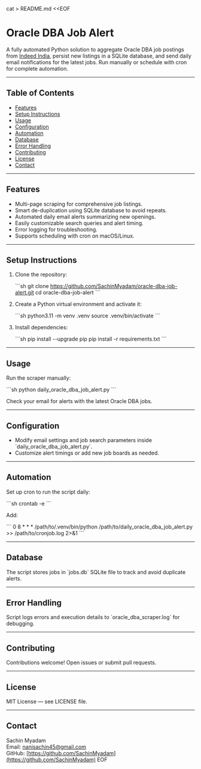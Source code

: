 cat > README.md <<EOF

# Oracle DBA Job Alert

A fully automated Python solution to aggregate Oracle DBA job postings from [Indeed India](https://in.indeed.com), persist new listings in a SQLite database, and send daily email notifications for the latest jobs. Run manually or schedule with cron for complete automation.

---

## Table of Contents

- [Features](#features)
- [Setup Instructions](#setup-instructions)
- [Usage](#usage)
- [Configuration](#configuration)
- [Automation](#automation)
- [Database](#database)
- [Error Handling](#error-handling)
- [Contributing](#contributing)
- [License](#license)
- [Contact](#contact)

---

## Features

- Multi-page scraping for comprehensive job listings.
- Smart de-duplication using SQLite database to avoid repeats.
- Automated daily email alerts summarizing new openings.
- Easily customizable search queries and alert timing.
- Error logging for troubleshooting.
- Supports scheduling with cron on macOS/Linux.

---

## Setup Instructions

1. Clone the repository:

   \`\`\`sh
   git clone https://github.com/SachinMyadam/oracle-dba-job-alert.git
   cd oracle-dba-job-alert
   \`\`\`

2. Create a Python virtual environment and activate it:

   \`\`\`sh
   python3.11 -m venv .venv
   source .venv/bin/activate
   \`\`\`

3. Install dependencies:

   \`\`\`sh
   pip install --upgrade pip
   pip install -r requirements.txt
   \`\`\`

---

## Usage

Run the scraper manually:

\`\`\`sh
python daily_oracle_dba_job_alert.py
\`\`\`

Check your email for alerts with the latest Oracle DBA jobs.

---

## Configuration

- Modify email settings and job search parameters inside \`daily_oracle_dba_job_alert.py\`.
- Customize alert timings or add new job boards as needed.

---

## Automation

Set up cron to run the script daily:

\`\`\`sh
crontab -e
\`\`\`

Add:

\`\`\`
0 8 \* \* \* /path/to/.venv/bin/python /path/to/daily_oracle_dba_job_alert.py >> /path/to/cronjob.log 2>&1
\`\`\`

---

## Database

The script stores jobs in \`jobs.db\` SQLite file to track and avoid duplicate alerts.

---

## Error Handling

Script logs errors and execution details to \`oracle_dba_scraper.log\` for debugging.

---

## Contributing

Contributions welcome! Open issues or submit pull requests.

---

## License

MIT License — see LICENSE file.

---

## Contact

Sachin Myadam  
Email: nanisachin45@gmail.com  
GitHub: [https://github.com/SachinMyadam](https://github.com/SachinMyadam)
EOF
